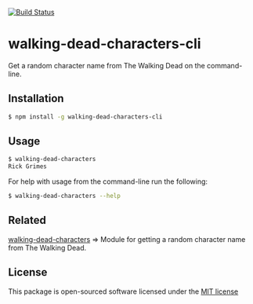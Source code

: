 [![Build Status](https://secure.travis-ci.org/jenbuzz/walking-dead-characters-cli.png?branch=master)](http://travis-ci.org/jenbuzz/walking-dead-characters-cli)

# walking-dead-characters-cli
Get a random character name from The Walking Dead on the command-line.

## Installation

```bash
$ npm install -g walking-dead-characters-cli
```

## Usage

```bash
$ walking-dead-characters
Rick Grimes
```

For help with usage from the command-line run the following:
```bash
$ walking-dead-characters --help
```

## Related

[walking-dead-characters](https://github.com/jenbuzz/walking-dead-characters) => Module for getting a random character name from The Walking Dead.

## License
This package is open-sourced software licensed under the [MIT license](http://opensource.org/licenses/MIT)